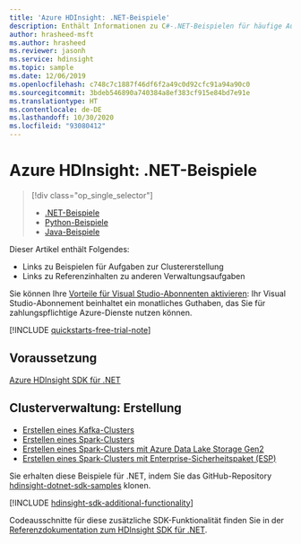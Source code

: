 ```yaml
---
title: 'Azure HDInsight: .NET-Beispiele'
description: Enthält Informationen zu C#-.NET-Beispielen für häufige Aufgaben auf GitHub, für die das HDInsight SDK für .NET verwendet wird.
author: hrasheed-msft
ms.author: hrasheed
ms.reviewer: jasonh
ms.service: hdinsight
ms.topic: sample
ms.date: 12/06/2019
ms.openlocfilehash: c748c7c1887f46df6f2a49c0d92cfc91a94a90c0
ms.sourcegitcommit: 3bdeb546890a740384a8ef383cf915e84bd7e91e
ms.translationtype: HT
ms.contentlocale: de-DE
ms.lasthandoff: 10/30/2020
ms.locfileid: "93080412"
---
```

# <a name="azure-hdinsight-net-samples"></a>Azure HDInsight: .NET-Beispiele

> [!div class="op_single_selector"]
> * [.NET-Beispiele](hdinsight-sdk-dotnet-samples.md)
> * [Python-Beispiele](hdinsight-sdk-python-samples.md)
> * [Java-Beispiele](hdinsight-sdk-java-samples.md)
<!-- * [Go Examples](hdinsight-sdk-go-samples.md)-->

Dieser Artikel enthält Folgendes:

* Links zu Beispielen für Aufgaben zur Clustererstellung
* Links zu Referenzinhalten zu anderen Verwaltungsaufgaben

Sie können Ihre [Vorteile für Visual Studio-Abonnenten aktivieren](https://azure.microsoft.com/pricing/member-offers/msdn-benefits-details/?ref=microsoft.com&utm_source=microsoft.com&utm_medium=docs&utm_campaign=visualstudio): Ihr Visual Studio-Abonnement beinhaltet ein monatliches Guthaben, das Sie für zahlungspflichtige Azure-Dienste nutzen können.

[!INCLUDE [quickstarts-free-trial-note](../../includes/quickstarts-free-trial-note.md)]

## <a name="prerequisite"></a>Voraussetzung

[Azure HDInsight SDK für .NET](/dotnet/api/overview/azure/hdinsight#sdk-installation)

## <a name="cluster-management---creation"></a>Clusterverwaltung: Erstellung

* [Erstellen eines Kafka-Clusters](https://github.com/Azure-Samples/hdinsight-dotnet-sdk-samples/blob/master/Management/Microsoft.Azure.Management.HDInsight.Samples/Microsoft.Azure.Management.HDInsight.Samples/CreateKafkaClusterSample.cs)
* [Erstellen eines Spark-Clusters](https://github.com/Azure-Samples/hdinsight-dotnet-sdk-samples/blob/master/Management/Microsoft.Azure.Management.HDInsight.Samples/Microsoft.Azure.Management.HDInsight.Samples/CreateSparkClusterSample.cs)
* [Erstellen eines Spark-Clusters mit Azure Data Lake Storage Gen2](https://github.com/Azure-Samples/hdinsight-dotnet-sdk-samples/blob/master/Management/Microsoft.Azure.Management.HDInsight.Samples/Microsoft.Azure.Management.HDInsight.Samples/CreateHadoopClusterWithAdlsGen2Sample.cs)
* [Erstellen eines Spark-Clusters mit Enterprise-Sicherheitspaket (ESP)](https://github.com/Azure-Samples/hdinsight-dotnet-sdk-samples/blob/master/Management/Microsoft.Azure.Management.HDInsight.Samples/Microsoft.Azure.Management.HDInsight.Samples/CreateEspClusterSample.cs)

Sie erhalten diese Beispiele für .NET, indem Sie das GitHub-Repository [hdinsight-dotnet-sdk-samples](https://github.com/Azure-Samples/hdinsight-dotnet-sdk-samples) klonen.

[!INCLUDE [hdinsight-sdk-additional-functionality](../../includes/hdinsight-sdk-additional-functionality.md)]

Codeausschnitte für diese zusätzliche SDK-Funktionalität finden Sie in der [Referenzdokumentation zum HDInsight SDK für .NET](/dotnet/api/overview/azure/hdinsight).
